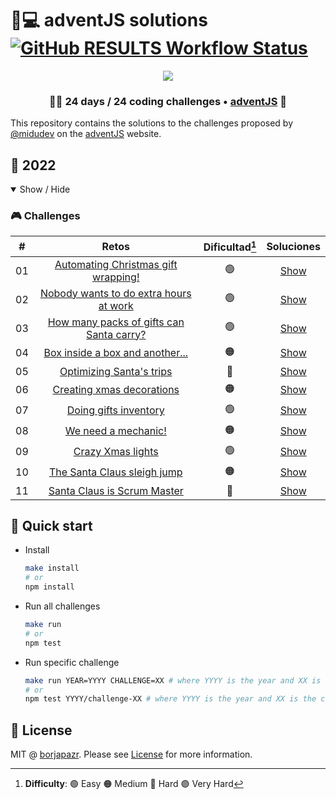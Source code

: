 # 🎅💻️ adventJS solutions [![GitHub RESULTS Workflow Status](https://img.shields.io/github/workflow/status/borjapazr/adventjs-solutions/RESULTS?style=flat-square&logo=github&label=RESULTS)](https://github.com/borjapazr/adventjs-solutions/actions)

<p align="center"> 
  <img src=https://i.imgur.com/mOUN7uE.png/>
</p>

<h3 align="center">🧑‍🚀 24 days /
24 coding challenges • <a href="https://adventjs.dev">adventJS</a> 🚀</h3>

This repository contains the solutions to the challenges proposed by [@midudev](https://midu.dev/) on the [adventJS](https://adventjs.dev/) website.

## 🤖 2022

<details open>

<summary>Show / Hide</summary>

### 🎮️ Challenges

|  #  |                           Retos                               | Dificultad[^1] |               Soluciones              |
| :-: | :-----------------------------------------------------------: | :------------: | :-----------------------------------: |
| 01  |   [Automating Christmas gift wrapping!](2022/challenge-01)    |       🟢       | [Show](2022/challenge-01/solution.js) |
| 02  |  [Nobody wants to do extra hours at work](2022/challenge-02)  |       🟢       | [Show](2022/challenge-02/solution.js) |
| 03  | [How many packs of gifts can Santa carry?](2022/challenge-03) |       🟢       | [Show](2022/challenge-03/solution.js) |
| 04  |     [Box inside a box and another...](2022/challenge-04)      |       🟠       | [Show](2022/challenge-04/solution.js) |
| 05  |         [Optimizing Santa's trips](2022/challenge-05)         |       🔴       | [Show](2022/challenge-05/solution.js) |
| 06  |        [Creating xmas decorations](2022/challenge-06)         |       🟠       | [Show](2022/challenge-06/solution.js) |
| 07  |          [Doing gifts inventory](2022/challenge-07)           |       🟢       | [Show](2022/challenge-07/solution.js) |
| 08  |           [We need a mechanic!](2022/challenge-08)            |       🟠       | [Show](2022/challenge-08/solution.js) |
| 09  |            [Crazy Xmas lights](2022/challenge-09)             |       🟢       | [Show](2022/challenge-09/solution.js) |
| 10  |       [The Santa Claus sleigh jump](2022/challenge-10)        |       🟠       | [Show](2022/challenge-10/solution.js) |
| 11  |       [Santa Claus is Scrum Master](2022/challenge-11)        |       🔴       | [Show](2022/challenge-11/solution.js) |

[^1]: **Difficulty**: 🟢 Easy 🟠 Medium 🔴 Hard 🟣 Very Hard

</details>

## 🚀 Quick start

- Install

  ```bash
  make install
  # or
  npm install
  ```

- Run all challenges

  ```bash
  make run
  # or
  npm test
  ```

- Run specific challenge

  ```bash
  make run YEAR=YYYY CHALLENGE=XX # where YYYY is the year and XX is the challenge number
  # or
  npm test YYYY/challenge-XX # where YYYY is the year and XX is the challenge number
  ```

## 🚩 License

MIT @ [borjapazr](https://me.marsmachine.space). Please see [License](LICENSE) for more information.
